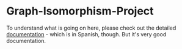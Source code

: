 # Graph-Isomorphism-Project

To understand what is going on here, please check out the detailed [documentation](../tree/master/Documentation) - which is in Spanish, though. But it's very good documentation.
